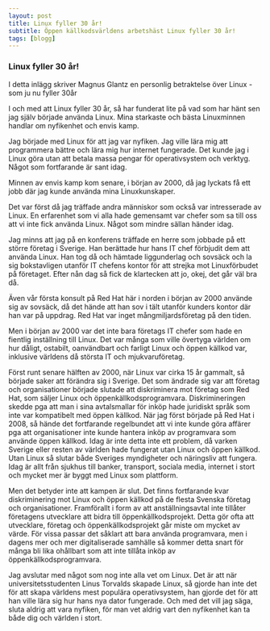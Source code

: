 ```yaml
---
layout: post
title: Linux fyller 30 år!
subtitle: Öppen källkodsvärldens arbetshäst Linux fyller 30 år!
tags: [blogg]
---
```


### Linux fyller 30 år!
I detta inlägg skriver Magnus Glantz en personlig betraktelse över Linux - som ju nu fyller 30år

I och med att Linux fyller 30 år, så har funderat lite på vad som har hänt sen jag själv började använda Linux. Mina starkaste och bästa Linuxminnen handlar om nyfikenhet och envis kamp.

Jag började med Linux för att jag var nyfiken. Jag ville lära mig att programmera bättre och lära mig hur internet fungerade. Det kunde jag i Linux göra utan att betala massa pengar för operativsystem och verktyg.
Något som fortfarande är sant idag.

Minnen av envis kamp kom senare, i början av 2000, då jag lyckats få ett jobb där jag kunde använda mina Linuxkunskaper.

Det var först då jag träffade andra människor som också var intresserade av Linux. En erfarenhet som vi alla hade gemensamt var chefer som sa till oss att vi inte fick använda Linux. 
Något som mindre sällan händer idag.

Jag minns att jag på en konferens träffade en herre som jobbade på ett större företag i Sverige. Han berättade hur hans IT chef förbjudit dem att använda Linux. Han tog då och hämtade liggunderlag och sovsäck och la sig bokstavligen utanför IT chefens kontor för att strejka mot Linuxförbudet på företaget. Efter nån dag så fick de klartecken att jo, okej, det går väl bra då.

Även vår första konsult på Red Hat här i norden i början av 2000 använde sig av sovsäck, då det hände att han sov i tält utanför kunders kontor där han var på uppdrag. Red Hat var inget mångmiljardsföretag på den tiden.

Men i början av 2000 var det inte bara företags IT chefer som hade en fientlig inställning till Linux. Det var många som ville övertyga världen om hur dåligt, ostabilt, oanvändbart och farligt Linux och öppen källkod var, inklusive världens då största IT och mjukvaruföretag.

Först runt senare hälften av 2000, när Linux var cirka 15 år gammalt, så började saker att förändra sig i Sverige. Det som ändrade sig var att företag och organisationer började slutade att diskriminera mot företag som Red Hat, som säljer Linux och öppenkällkodsprogramvara. Diskrimineringen skedde pga att man i sina avtalsmallar för inköp hade juridiskt språk som inte var kompatibelt med öppen källkod. När jag först började på Red Hat i 2008, så hände det fortfarande regelbundet att vi inte kunde göra affärer pga att organisationer inte kunde hantera inköp av programvara som använde öppen källkod. Idag är inte detta inte ett problem, då varken Sverige eller resten av världen hade fungerat utan Linux och öppen källkod. Utan Linux så slutar både Sveriges myndigheter och näringsliv att fungera. Idag är allt från sjukhus till banker, transport, sociala media, internet i stort och mycket mer är byggt med Linux som plattform.

Men det betyder inte att kampen är slut. Det finns fortfarande kvar diskriminering mot Linux och öppen källkod på de flesta Svenska företag och organisationer. Framförallt i form av att anställningsavtal inte tillåter företagens utvecklare att bidra till öppenkällkodsprojekt. Detta gör ofta att utvecklare, företag och öppenkällkodsprojekt går miste om mycket av värde. För vissa passar det såklart att bara använda programvara, men i dagens mer och mer digitaliserade samhälle så kommer detta snart för många bli lika ohållbart som att inte tillåta inköp av öppenkällkodsprogramvara.

Jag avslutar med något som nog inte alla vet om Linux. Det är att när universitetsstudenten Linus Torvalds skapade Linux, så gjorde han inte det för att skapa världens mest populära operativsystem, han gjorde det för att han ville lära sig hur hans nya dator fungerade. Och med det vill jag säga, sluta aldrig att vara nyfiken, för man vet aldrig vart den nyfikenhet  kan ta både dig och världen i stort.
